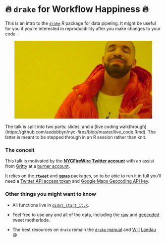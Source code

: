 🔥 `drake` for Workflow Happiness 🔥
==================================

This is an intro to the [`drake`](https://github.com/ropensci/drake) R
package for data pipeling. It might be useful for you if you’re
interested in reproducibility after you make changes to your code.

<p align="center">
<img src="./img/happy_drake.jpg" height="250">
</p>
The talk is split into two parts: slides, and a [live coding
walkthrough](https://github.com/aedobbyn/nyc-fires/blob/master/live_code.Rmd).
The latter is meant to be stepped through in an R session rather than
knit.

### The conceit

This talk is motivated by the [**NYCFireWire Twitter
account**](https://twitter.com/NYCFireWire) with an assist from
[Gritty](https://youtu.be/FNt0anp7WK8?t=8) at a [burner
account](https://twitter.com/didntstartit).

It relies on the [**`rtweet`**](https://github.com/mkearney/rtweet) and
[**`ggmap`**](https://github.com/dkahle/ggmap) packages, so to be able
to run it in full you’ll need a [Twitter API access
token](https://rtweet.info/articles/auth.html) and [Google Maps
Geocoding API
key](https://developers.google.com/maps/documentation/geocoding/intro#Geocoding).

### Other things you might want to know

-   All functions live in
    [`didnt_start_it.R`](https://github.com/aedobbyn/nyc-fires/blob/master/didnt_start_it.R).

-   Feel free to use any and all of the data, including the
    [raw](https://github.com/aedobbyn/nyc-fires/blob/master/data/raw/lots_o_fires.csv)
    and
    [geocoded](https://github.com/aedobbyn/nyc-fires/blob/master/data/derived/dat.csv)
    tweet motherlode.

-   The best resources on `drake` remain the [`drake`
    manual](https://ropenscilabs.github.io/drake-manual/) and
    [Will](https://twitter.com/wmlandau)
    [Landau](https://github.com/wlandau) 😄
